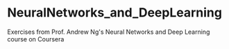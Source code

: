 # NeuralNetworks_and_DeepLearning
Exercises from Prof. Andrew Ng's Neural Networks and Deep Learning course on Coursera
